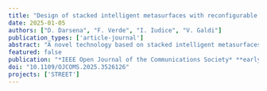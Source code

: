```yaml
---
title: "Design of stacked intelligent metasurfaces with reconfigurable amplitude and phase for multiuser downlink beamforming"
date: 2025-01-05
authors: ["D. Darsena", "F. Verde", "I. Iudice", "V. Galdi"]
publication_types: ['article-journal']
abstract: "A novel technology based on stacked intelligent metasurfaces (SIM) has recently emerged. This platform involves cascading multiple metasurfaces, each acting as a digitally programmable physical layer within a diffractive neural network. SIM enable the implementation of signal-processing transformations directly in the electromagnetic wave domain, eliminating the need for expensive, high-precision, and power-intensive digital platforms. However, existing studies employing SIM in wireless communication applications rely solely on nearly passive structures that control only the phase of the meta-atoms in each layer. In this study, we propose a SIM-aided downlink multiuser transmission scheme, where the SIM at the base station (BS) end is designed by combining nearly passive layers with phase-only reconﬁguration capabilities and active layers integrated with ampliﬁer chips to enable amplitude control. Our optimal design aims at maximizing the sum rate for the best group of users by jointly optimizing the transmit power allocation at the BS and the wave-based beamforming at the SIM. In addition to the standard sum-power constraint at the BS, our optimization framework includes two additional constraints: (i) a per-stream power preserving constraint to prevent propagation losses across the SIM, and (ii) an amplitude constraint to account for power limitations for each active layer. To further reduce the complexity of the optimal beamforming solution, we explore a simple yet suboptimal zero-forcing (ZF) beamforming design, where the wavebased transformation implemented by the SIM is selected to eliminate interference among user streams. Finally, extensive Monte Carlo simulations demonstrate that incorporating both nearly passive and active layers within the SIM signiﬁcantly enhances capacity compared to previously reported phase-only coding SIM. Additionally, the numerical results reveal that low-complexity ZF beamforming approaches optimality in terms of maximum sum rate even for a relatively small number of users."
featured: false
publication: "*IEEE Open Journal of the Communications Society* **early access**"
doi: "10.1109/OJCOMS.2025.3526126"
projects: ['STREET']
---
```

